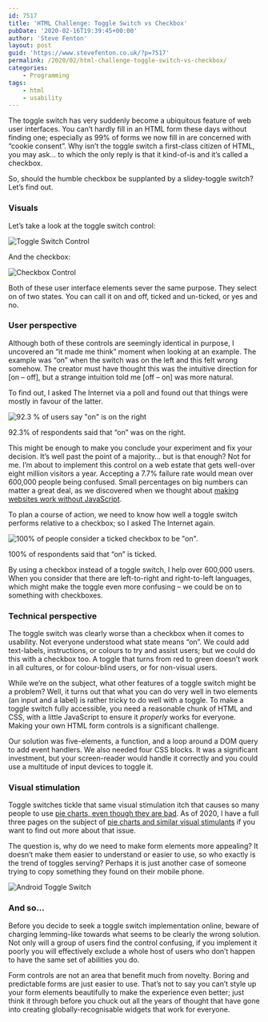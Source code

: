```yaml
---
id: 7517
title: 'HTML Challenge: Toggle Switch vs Checkbox'
pubDate: '2020-02-16T19:39:45+00:00'
author: 'Steve Fenton'
layout: post
guid: 'https://www.stevefenton.co.uk/?p=7517'
permalink: /2020/02/html-challenge-toggle-switch-vs-checkbox/
categories:
    - Programming
tags:
    - html
    - usability
---
```


The toggle switch has very suddenly become a ubiquitous feature of web user interfaces. You can’t hardly fill in an HTML form these days without finding one; especially as 99% of forms we now fill in are concerned with “cookie consent”. Why isn’t the toggle switch a first-class citizen of HTML, you may ask… to which the only reply is that it kind-of-is and it’s called a checkbox.

So, should the humble checkbox be supplanted by a slidey-toggle switch? Let’s find out.

### Visuals

Let’s take a look at the toggle switch control:

![Toggle Switch Control](https://www.stevefenton.co.uk/wp-content/uploads/2020/02/toggle-example.jpg)

And the checkbox:

![Checkbox Control](https://www.stevefenton.co.uk/wp-content/uploads/2020/02/checkbox-example.jpg)

Both of these user interface elements sever the same purpose. They select on of two states. You can call it on and off, ticked and un-ticked, or yes and no.

### User perspective

Although both of these controls are seemingly identical in purpose, I uncovered an “it made me think” moment when looking at an example. The example was “on” when the switch was on the left and this felt wrong somehow. The creator must have thought this was the intuitive direction for \[on – off\], but a strange intuition told me \[off – on\] was more natural.

To find out, I asked The Internet via a poll and found out that things were mostly in favour of the latter.

![92.3 % of users say "on" is on the right](https://www.stevefenton.co.uk/wp-content/uploads/2020/02/toggle-1024x332.jpg)

92.3% of respondents said that “on” was on the right.

This might be enough to make you conclude your experiment and fix your decision. It’s well past the point of a majority… but is that enough? Not for me. I’m about to implement this control on a web estate that gets well-over eight million visitors a year. Accepting a 7.7% failure rate would mean over 600,000 people being confused. Small percentages on big numbers can matter a great deal, as we discovered when we thought about [making websites work without JavaScript](https://www.stevefenton.co.uk/2011/08/why-it-is-still-important-for-a-page-to-work-without-javascript/).

To plan a course of action, we need to know how well a toggle switch performs relative to a checkbox; so I asked The Internet again.

![100% of people consider a ticked checkbox to be "on".](https://www.stevefenton.co.uk/wp-content/uploads/2020/02/checkbox-1024x335.jpg)

100% of respondents said that “on” is ticked.

By using a checkbox instead of a toggle switch, I help over 600,000 users. When you consider that there are left-to-right and right-to-left languages, which might make the toggle even more confusing – we could be on to something with checkboxes.

### Technical perspective

The toggle switch was clearly worse than a checkbox when it comes to usability. Not everyone understood what state means “on”. We could add text-labels, instructions, or colours to try and assist users; but we could do this with a checkbox too. A toggle that turns from red to green doesn’t work in all cultures, or for colour-blind users, or for non-visual users.

While we’re on the subject, what other features of a toggle switch might be a problem? Well, it turns out that what you can do very well in two elements (an input and a label) is rather tricky to do well with a toggle. To make a toggle switch fully accessible, you need a reasonable chunk of HTML and CSS, with a little JavaScript to ensure it *properly* works for everyone. Making your own HTML form controls is a significant challenge.

Our solution was five-elements, a function, and a loop around a DOM query to add event handlers. We also needed four CSS blocks. It was a significant investment, but your screen-reader would handle it correctly and you could use a multitude of input devices to toggle it.

### Visual stimulation

Toggle switches tickle that same visual stimulation itch that causes so many people to use [pie charts, even though they are bad](https://www.stevefenton.co.uk/2009/04/pie-charts-are-bad/). As of 2020, I have a full three pages on the subject of [pie charts and similar visual stimulants](https://www.stevefenton.co.uk/category/pie-charts/) if you want to find out more about that issue.

The question is, why do we need to make form elements more appealing? It doesn’t make them easier to understand or easier to use, so who exactly is the trend of toggles serving? Perhaps it is just another case of someone trying to copy something they found on their mobile phone.

![Android Toggle Switch](https://www.stevefenton.co.uk/wp-content/uploads/2020/02/Screenshot_20200216-192733-1024x678.png)

### And so…

Before you decide to seek a toggle switch implementation online, beware of charging lemming-like towards what seems to be clearly the wrong solution. Not only will a group of users find the control confusing, if you implement it poorly you will effectively exclude a whole host of users who don’t happen to have the same set of abilities you do.

Form controls are not an area that benefit much from novelty. Boring and predictable forms are just easier to use. That’s not to say you can’t style up your form elements beautifully to make the experience even better; just think it through before you chuck out all the years of thought that have gone into creating globally-recognisable widgets that work for everyone.